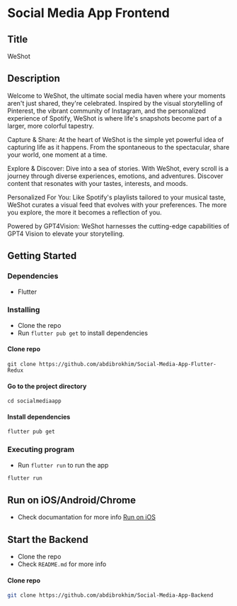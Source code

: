 # Social Media App Frontend

## Title 

WeShot

## Description

Welcome to WeShot, the ultimate social media haven where your moments aren't just shared, they're celebrated. Inspired by the visual storytelling of Pinterest, the vibrant community of Instagram, and the personalized experience of Spotify, WeShot is where life's snapshots become part of a larger, more colorful tapestry.

Capture & Share: At the heart of WeShot is the simple yet powerful idea of capturing life as it happens. From the spontaneous to the spectacular, share your world, one moment at a time.

Explore & Discover: Dive into a sea of stories. With WeShot, every scroll is a journey through diverse experiences, emotions, and adventures. Discover content that resonates with your tastes, interests, and moods.

Personalized For You: Like Spotify's playlists tailored to your musical taste, WeShot curates a visual feed that evolves with your preferences. The more you explore, the more it becomes a reflection of you.

Powered by GPT4Vision: WeShot harnesses the cutting-edge capabilities of GPT4 Vision to elevate your storytelling. 

## Getting Started

### Dependencies

* Flutter

### Installing

* Clone the repo
* Run `flutter pub get` to install dependencies

#### Clone repo
```
git clone https://github.com/abdibrokhim/Social-Media-App-Flutter-Redux
```

#### Go to the project directory
```
cd socialmediaapp
```

#### Install dependencies
```
flutter pub get
```

### Executing program

* Run `flutter run` to run the app

```bash
flutter run
```

## Run on iOS/Android/Chrome

* Check documantation for more info [Run on iOS](https://flutter.dev/docs/get-started/install/macos#deploy-to-ios-devices)


## Start the Backend

* Clone the repo
* Check `README.md` for more info


#### Clone repo

```bash
git clone https://github.com/abdibrokhim/Social-Media-App-Backend
```

